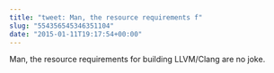 ```yaml
---
title: "tweet: Man, the resource requirements f"
slug: "554356545346351104"
date: "2015-01-11T19:17:54+00:00"
---
```

Man, the resource requirements for building LLVM/Clang are no joke.